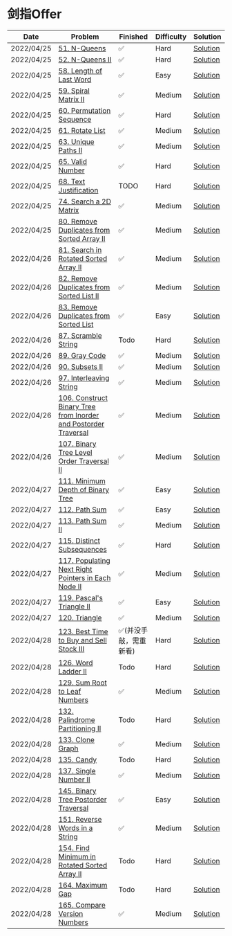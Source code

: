 # 剑指Offer
| Date       | Problem                                                                                                                                                      | Finished     | Difficulty | Solution                                                   |
|------------|--------------------------------------------------------------------------------------------------------------------------------------------------------------|--------------|------------|------------------------------------------------------------|
| 2022/04/25 | [51. N-Queens](https://leetcode.com/problems/n-queens/)                                                                                                      | ✅            | Hard       | [Solution](./src/orderbyasc/SolveNQueens.java)             |
| 2022/04/25 | [52. N-Queens II](https://leetcode.com/problems/n-queens-ii/)                                                                                                | ✅            | Hard       | [Solution](./src/orderbyasc/TotalNQueens.java)             |
| 2022/04/25 | [58. Length of Last Word](https://leetcode.com/problems/length-of-last-word/)                                                                                | ✅            | Easy       | [Solution](./src/orderbyasc/LengthOfLastWord.java)         |
| 2022/04/25 | [59. Spiral Matrix II](https://leetcode.com/problems/spiral-matrix-ii/)                                                                                      | ✅            | Medium     | [Solution](./src/orderbyasc/GenerateMatrix.java)           |
| 2022/04/25 | [60. Permutation Sequence](https://leetcode.com/problems/permutation-sequence/)                                                                              | ✅            | Hard       | [Solution](./src/orderbyasc/GetPermutation.java)           |
| 2022/04/25 | [61. Rotate List](https://leetcode.com/problems/rotate-list/)                                                                                                | ✅            | Medium     | [Solution](./src/orderbyasc/RotateRight.java)              |
| 2022/04/25 | [63. Unique Paths II](https://leetcode.com/problems/unique-paths-ii/)                                                                                        | ✅            | Medium     | [Solution](./src/orderbyasc/UniquePathsWithObstacles.java) |
| 2022/04/25 | [65. Valid Number](https://leetcode.com/problems/valid-number/)                                                                                              | ✅            | Hard       | [Solution](./src/orderbyasc/IsNumber.java)                 |
| 2022/04/25 | [68. Text Justification](https://leetcode.com/problems/text-justification/)                                                                                  | TODO         | Hard       | [Solution](./src/orderbyasc/FullJustify.java)              |
| 2022/04/25 | [74. Search a 2D Matrix](https://leetcode.com/problems/search-a-2d-matrix/)                                                                                  | ✅            | Medium     | [Solution](./src/orderbyasc/SearchMatrix.java)             |
| 2022/04/25 | [80. Remove Duplicates from Sorted Array II](https://leetcode.com/problems/remove-duplicates-from-sorted-array-ii/)                                          | ✅            | Medium     | [Solution](./src/orderbyasc/RemoveDuplicates.java)         |
| 2022/04/26 | [81. Search in Rotated Sorted Array II](https://leetcode.com/problems/search-in-rotated-sorted-array-ii/)                                                    | ✅            | Medium     | [Solution](./src/orderbyasc/Search.java)                   |
| 2022/04/26 | [82. Remove Duplicates from Sorted List II](https://leetcode.com/problems/remove-duplicates-from-sorted-list-ii/)                                            | ✅            | Medium     | [Solution](./src/orderbyasc/DeleteDuplicates.java)         |
| 2022/04/26 | [83. Remove Duplicates from Sorted List](https://leetcode.com/problems/remove-duplicates-from-sorted-list/)                                                  | ✅            | Easy       | [Solution](./src/orderbyasc/DeleteDuplicates2.java)        |
| 2022/04/26 | [87. Scramble String](https://leetcode.com/problems/scramble-string/)                                                                                        | Todo         | Hard       | [Solution](./src/orderbyasc/IsScramble.java)               |
| 2022/04/26 | [89. Gray Code](https://leetcode.com/problems/gray-code/)                                                                                                    | ✅            | Medium     | [Solution](./src/orderbyasc/GrayCode.java)                 |
| 2022/04/26 | [90. Subsets II](https://leetcode.com/problems/subsets-ii/)                                                                                                  | ✅            | Medium     | [Solution](./src/orderbyasc/SubsetsWithDup.java)           |
| 2022/04/26 | [97. Interleaving String](https://leetcode.com/problems/interleaving-string/)                                                                                | ✅            | Medium     | [Solution](./src/orderbyasc/IsInterleave.java)             |
| 2022/04/26 | [106. Construct Binary Tree from Inorder and Postorder Traversal](https://leetcode.com/problems/construct-binary-tree-from-inorder-and-postorder-traversal/) | ✅            | Medium     | [Solution](./src/orderbyasc/BuildTree.java)                |
| 2022/04/26 | [107. Binary Tree Level Order Traversal II](https://leetcode.com/problems/binary-tree-level-order-traversal-ii/)                                             | ✅            | Medium     | [Solution](./src/orderbyasc/LevelOrderBottom.java)         |
| 2022/04/27 | [111. Minimum Depth of Binary Tree](https://leetcode.com/problems/minimum-depth-of-binary-tree/)                                                             | ✅            | Easy       | [Solution](./src/orderbyasc/MinDepth.java)                 |
| 2022/04/27 | [112. Path Sum](https://leetcode.com/problems/path-sum/)                                                                                                     | ✅            | Easy       | [Solution](./src/orderbyasc/HasPathSum.java)               |
| 2022/04/27 | [113. Path Sum II](https://leetcode.com/problems/path-sum-ii/)                                                                                               | ✅            | Medium     | [Solution](./src/orderbyasc/PathSum.java)                  |
| 2022/04/27 | [115. Distinct Subsequences](https://leetcode.com/problems/distinct-subsequences/)                                                                           | ✅            | Hard       | [Solution](./src/orderbyasc/NumDistinct.java)              |
| 2022/04/27 | [117. Populating Next Right Pointers in Each Node II](https://leetcode.com/problems/populating-next-right-pointers-in-each-node-ii/)                         | ✅            | Medium     | [Solution](./src/orderbyasc/Connect.java)                  |
| 2022/04/27 | [119. Pascal's Triangle II](https://leetcode.com/problems/pascals-triangle-ii/)                                                                              | ✅            | Easy       | [Solution](./src/orderbyasc/GetRow.java)                   |
| 2022/04/27 | [120. Triangle](https://leetcode.com/problems/triangle/)                                                                                                     | ✅            | Medium     | [Solution](./src/orderbyasc/MinimumTotal.java)             |
| 2022/04/28 | [123. Best Time to Buy and Sell Stock III](https://leetcode.com/problems/best-time-to-buy-and-sell-stock-iii/)                                               | ✅(并没手敲，需重新看) | Hard       | [Solution](./src/orderbyasc/MaxProfit.java)                |
| 2022/04/28 | [126. Word Ladder II](https://leetcode.com/problems/word-ladder-ii/)                                                                                         | Todo         | Hard       | [Solution](./src/orderbyasc/FindLadders.java)              |
| 2022/04/28 | [129. Sum Root to Leaf Numbers](https://leetcode.com/problems/sum-root-to-leaf-numbers/)                                                                     | ✅            | Medium     | [Solution](./src/orderbyasc/SumNumbers.java)               |
| 2022/04/28 | [132. Palindrome Partitioning II](https://leetcode.com/problems/palindrome-partitioning-ii/)                                                                 | Todo         | Hard       | [Solution](./src/orderbyasc/MinCut.java)                   |
| 2022/04/28 | [133. Clone Graph](https://leetcode.com/problems/clone-graph/)                                                                                               | ✅            | Medium     | [Solution](./src/orderbyasc/CloneGraph.java)               |
| 2022/04/28 | [135. Candy](https://leetcode.com/problems/candy/)                                                                                                           | Todo         | Hard       | [Solution](./src/orderbyasc/Candy.java)                    |
| 2022/04/28 | [137. Single Number II](https://leetcode.com/problems/single-number-ii/)                                                                                     | ✅            | Medium     | [Solution](./src/orderbyasc/SingleNumber.java)             |
| 2022/04/28 | [145. Binary Tree Postorder Traversal](https://leetcode.com/problems/binary-tree-postorder-traversal/)                                                       | ✅            | Easy       | [Solution](./src/orderbyasc/PostorderTraversal.java)       |
| 2022/04/28 | [151. Reverse Words in a String](https://leetcode.com/problems/reverse-words-in-a-string/)                                                                   | ✅            | Medium     | [Solution](./src/orderbyasc/ReverseWords.java)             |
| 2022/04/28 | [154. Find Minimum in Rotated Sorted Array II](https://leetcode.com/problems/find-minimum-in-rotated-sorted-array-ii/)                                       | Todo         | Hard       | [Solution](./src/orderbyasc/FindMin.java)                  |
| 2022/04/28 | [164. Maximum Gap](https://leetcode.com/problems/maximum-gap/)                                                                                               | Todo         | Hard       | [Solution](./src/orderbyasc/MaximumGap.java)               |
| 2022/04/28 | [165. Compare Version Numbers](https://leetcode.com/problems/compare-version-numbers/)                                                                       | ✅            | Medium     | [Solution](./src/orderbyasc/CompareVersion.java)           |
